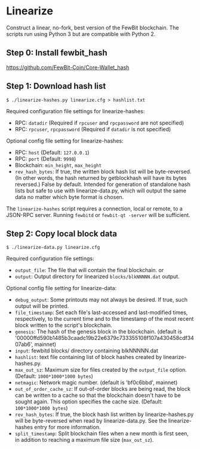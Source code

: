 # Linearize

Construct a linear, no-fork, best version of the FewBit blockchain. The scripts
run using Python 3 but are compatible with Python 2.

## Step 0: Install fewbit_hash

https://github.com/FewBit-Coin/Core-Wallet_hash

## Step 1: Download hash list

    $ ./linearize-hashes.py linearize.cfg > hashlist.txt

Required configuration file settings for linearize-hashes:

-   RPC: `datadir` (Required if `rpcuser` and `rpcpassword` are not specified)
-   RPC: `rpcuser`, `rpcpassword` (Required if `datadir` is not specified)

Optional config file setting for linearize-hashes:

-   RPC: `host` (Default: `127.0.0.1`)
-   RPC: `port` (Default: `9998`)
-   Blockchain: `min_height`, `max_height`
-   `rev_hash_bytes`: If true, the written block hash list will be
    byte-reversed. (In other words, the hash returned by getblockhash will have its
    bytes reversed.) False by default. Intended for generation of
    standalone hash lists but safe to use with linearize-data.py, which will output
    the same data no matter which byte format is chosen.

The `linearize-hashes` script requires a connection, local or remote, to a
JSON-RPC server. Running `fewbitd` or `fewbit-qt -server` will be sufficient.

## Step 2: Copy local block data

    $ ./linearize-data.py linearize.cfg

Required configuration file settings:

-   `output_file`: The file that will contain the final blockchain.
    or
-   `output`: Output directory for linearized `blocks/blkNNNNN.dat` output.

Optional config file setting for linearize-data:

-   `debug_output`: Some printouts may not always be desired. If true, such output
    will be printed.
-   `file_timestamp`: Set each file's last-accessed and last-modified times,
    respectively, to the current time and to the timestamp of the most recent block
    written to the script's blockchain.
-   `genesis`: The hash of the genesis block in the blockchain. (default is '00000ffd590b1485b3caadc19b22e6379c733355108f107a430458cdf3407ab6', mainnet)
-   `input`: fewbitd blocks/ directory containing blkNNNNN.dat
-   `hashlist`: text file containing list of block hashes created by
    linearize-hashes.py.
-   `max_out_sz`: Maximum size for files created by the `output_file` option.
    (Default: `1000*1000*1000 bytes`)
-   `netmagic`: Network magic number. (default is 'bf0c6bbd', mainnet)
-   `out_of_order_cache_sz`: If out-of-order blocks are being read, the block can
    be written to a cache so that the blockchain doesn't have to be sought again.
    This option specifies the cache size. (Default: `100*1000*1000 bytes`)
-   `rev_hash_bytes`: If true, the block hash list written by linearize-hashes.py
    will be byte-reversed when read by linearize-data.py. See the linearize-hashes
    entry for more information.
-   `split_timestamp`: Split blockchain files when a new month is first seen, in
    addition to reaching a maximum file size (`max_out_sz`).

